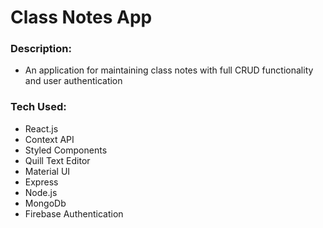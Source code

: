 # Class Notes App

### Description:
- An application for maintaining class notes with full CRUD functionality and user authentication

### Tech Used:
- React.js
- Context API
- Styled Components
- Quill Text Editor
- Material UI
- Express
- Node.js
- MongoDb
- Firebase Authentication
